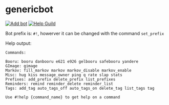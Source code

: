 # genericbot

[![Add bot](https://img.shields.io/badge/add-bot-6389c6.svg)](https://discordapp.com/oauth2/authorize?client_id=226409882960658432&scope=bot&permissions=0)
[![Help Guild](https://img.shields.io/discord/277242136624234498.svg)](https://discord.gg/aV6zGnn)


Bot prefix is: `#!`, howerver it can be changed with the command `set_prefix`

Help output:

```
Commands:

Booru: booru danbooru e621 e926 gelbooru safebooru yandere 
GImage: gimage 
Markov: fill_markov markov markov_disable markov_enable 
Misc: hug kiss message_owner ping q rate slap stats 
Prefixes: add_prefix delete_prefix list_prefixes 
Reminders: remind reminder_delete reminder_list 
Tags: add_tag auto_tags_off auto_tags_on delete_tag list_tags tag

Use #!help {command_name} to get help on a command
```
